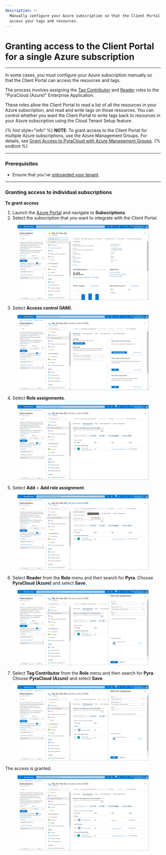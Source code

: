 ```yaml
---
description: >-
  Manually configure your Azure subscription so that the Client Portal can
  access your tags and resources.
---
```


# Granting access to the Client Portal for a single Azure subscription

***

In some cases, you must configure your Azure subscription manually so that the Client Portal can access the resources and tags.&#x20;

The process involves assigning the [Tag Contributor](https://learn.microsoft.com/en-us/azure/role-based-access-control/built-in-roles#tag-contributor) and [Reader](https://learn.microsoft.com/en-us/azure/role-based-access-control/built-in-roles#reader) roles to the "PyraCloud (Azure)" Enterprise Application.

These roles allow the Client Portal to read a list of all the resources in your Azure subscription, and read and write tags on those resources. You can control whether you want the Client Portal to write tags back to resources in your Azure subscription using the Cloud Tenant Setup feature.

{% hint style="info" %}
**NOTE**: To grant access to the Client Portal for multiple Azure subscriptions, use the Azure Management Groups. For details, see [Grant Access to PyraCloud with Azure Management Groups](https://help.pyracloud.com/grant-access-to-pyracloud-with-azure-management-groups).
{% endhint %}

***

### Prerequisites

* Ensure that you've [onboarded your tenant](activating-your-ea-or-mpsa-account.md).

***

### Granting access to individual subscriptions <a href="#block-e361c5ef-f066-4f15-882a-9691e45ebe2d" id="block-e361c5ef-f066-4f15-882a-9691e45ebe2d"></a>

**To grant access**&#x20;

1. Launch the [Azure Portal](https://portal.azure.com/#home) and navigate to **Subscriptions**.
2. Select the subscription that you want to integrate with the Client Portal.

<figure><img src="../../../.gitbook/assets/image (20).png" alt=""><figcaption></figcaption></figure>

3. Select **Access control (IAM)**.

<figure><img src="../../../.gitbook/assets/image (21).png" alt=""><figcaption></figcaption></figure>

4. Select **Role assignments**.

<figure><img src="../../../.gitbook/assets/image (22).png" alt=""><figcaption></figcaption></figure>

5. Select **Add** > **Add role assignment**.&#x20;

<figure><img src="../../../.gitbook/assets/image (23).png" alt=""><figcaption></figcaption></figure>

6. Select **Reader** from the **Role** menu and then search for **Pyra**. Choose **PyraCloud (Azure)** and select **Save**.

<figure><img src="../../../.gitbook/assets/image (24).png" alt=""><figcaption></figcaption></figure>

7. Select **Tag Contributor** from the **Role** menu and then search for **Pyra**. Choose **PyraCloud (Azure)** and select **Save**.

<figure><img src="../../../.gitbook/assets/image (25).png" alt=""><figcaption></figcaption></figure>

The access is granted.&#x20;

<figure><img src="../../../.gitbook/assets/image (26).png" alt=""><figcaption></figcaption></figure>
